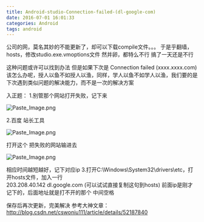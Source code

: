 ```yaml
---
title: Android-studio-Connection-failed-(dl-google-com)
date: 2016-07-01 16:01:33
categories: Android
tags: android
---
```



公司的网，莫名其妙的不能更新了，却可以下载compile文件。。。
于是乎翻墙，hosts，修改studio.exe.vmoptions文件 然并卵，都特么不行 搞了一天还是不行

这种问题或许可以找到办法 但是如果下次是 Connection failed (xxxx.xxxx.com)该怎么办呢，授人以鱼不如授人以渔，同样，学人以鱼不如学人以渔，我们要的是下次遇到类似问题的解决能力，而不是一次的解决方案

入正题：
1.别管那个网站打开失败，记下来

![Paste_Image.png](http://upload-images.jianshu.io/upload_images/2803682-03af6c1b37165f7d.png?imageMogr2/auto-orient/strip%7CimageView2/2/w/1240)

2.百度 站长工具

![Paste_Image.png](http://upload-images.jianshu.io/upload_images/2803682-b279361e2079fcd5.png?imageMogr2/auto-orient/strip%7CimageView2/2/w/1240)

打开这个 把失败的网站输进去

![Paste_Image.png](http://upload-images.jianshu.io/upload_images/2803682-765fc13cb6abe7db.png?imageMogr2/auto-orient/strip%7CimageView2/2/w/1240)

相应时间越短越好，记下对应ip
3.打开C:\Windows\System32\drivers\etc，打开hosts文件，加入一行  
    203.208.40.142 dl.google.com  (可以试试直接复制这句到hosts)
   前面ip是刚才记下的，后面地址就是打不开的那个 中间空格 

保存后再次更新，完美解决
参考大神文章：http://blog.csdn.net/cswoniu111/article/details/52187840

